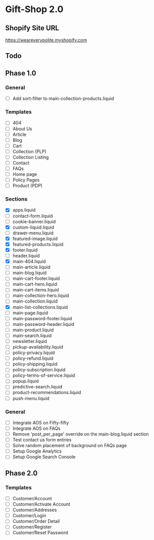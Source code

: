 # Gift-Shop 2.0

## Shopify Site URL
https://weareverypolite.myshopify.com

## Todo
## Phase 1.0
### General
- [ ] Add sort-filter to main-collection-products.liquid

### Templates
- [ ] 404
- [ ] About Us
- [ ] Article
- [ ] Blog
- [ ] Cart
- [ ] Collection (PLP)
- [ ] Collection Listing
- [ ] Contact
- [ ] FAQs
- [ ] Home page
- [ ] Policy Pages
- [ ] Product (PDP)

### Sections
- [x] apps.liquid
- [ ] contact-form.liquid
- [ ] cookie-banner.liquid
- [x] custom-liquid.liquid
- [ ] drawer-menu.liquid
- [x] featured-image.liquid
- [x] featured-products.liquid
- [x] footer.liquid
- [ ] header.liquid
- [x] main-404.liquid
- [ ] main-article.liquid
- [ ] main-blog.liquid
- [ ] main-cart-footer.liquid
- [ ] main-cart-hero.liquid
- [ ] main-cart-items.liquid
- [ ] main-collection-hero.liquid
- [ ] main-collection.liquid
- [x] main-list-collections.liquid
- [ ] main-page.liquid
- [ ] main-password-footer.liquid
- [ ] main-password-header.liquid
- [ ] main-product.liquid
- [ ] main-search.liquid
- [ ] newsletter.liquid
- [ ] pickup-availability.liquid
- [ ] policy-privacy.liquid
- [ ] policy-refund.liquid
- [ ] policy-shipping.liquid
- [ ] policy-subscription.liquid
- [ ] policy-terms-of-service.liquid
- [ ] popup.liquid
- [ ] predictive-search.liquid
- [ ] product-recommendations.liquid
- [ ] push-menu.liquid

### General
- [ ] Integrate AOS on Fifty-fifty
- [ ] Integrate AOS on FAQs
- [ ] Remove 'post_per_page' override on the main-blog.liquid section
- [ ] Test contact us form entries
- [ ] Solve random placement of background on FAQs page
- [ ] Setup Google Analytics
- [ ] Setup Google Search Console

## Phase 2.0
### Templates
- [ ] Customer/Account
- [ ] Customer/Activate Account
- [ ] Customer/Addresses
- [ ] Customer/Login
- [ ] Customer/Order Detail
- [ ] Customer/Register
- [ ] Customer/Reset Password
